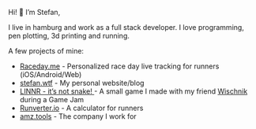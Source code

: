 Hi! 👋 I’m Stefan,

I live in hamburg and work as a full stack developer. I love programming, pen plotting, 3d printing and running.

A few projects of mine:

- [Raceday.me](https://raceday.me/) - Personalized race day live tracking for runners (iOS/Android/Web)
- [stefan.wtf](https://stefan.twf) - My personal website/blog
- [LINNR - it’s not snake! ](https://linnr.de/) - A small game I made with my friend [Wischnik](https://wischnik.de/) during a Game Jam
- [Runverter.io](https://runverter.io/) - A calculator for runners
- [amz.tools](https://amz.tools/) - The company I work for
